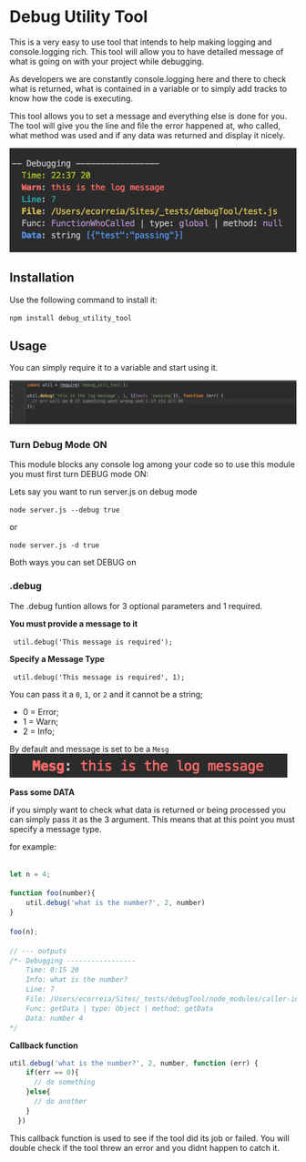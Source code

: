 # Debug Utility Tool

This is a very easy to use tool that intends to help making 
logging and console.logging rich. This tool will allow you 
to have detailed message of what is going on with your project 
while debugging.

As developers we are constantly console.logging here and there
to check what is returned, what is contained in a variable or 
to simply add tracks to know how the code is executing. 

This tool allows you to set a message and everything else is done
for you. The tool will give you the line and file the error happened
at, who called, what method was used and if any data was returned and
display it nicely.


![console](https://raw.githubusercontent.com/ECorreia45/imgs/master/console.png)

## Installation 

Use the following command to install it:

``npm install debug_utility_tool``

## Usage

You can simply require it to a variable and start using it.

![require](https://raw.githubusercontent.com/ECorreia45/imgs/master/req.png)

### Turn Debug Mode ON

This module blocks any console log among your code so to use this module
you must first turn DEBUG mode ON:

Lets say you want to run server.js on debug mode

``node server.js --debug true``

or

``node server.js -d true``

Both ways you can set DEBUG on
### .debug

The .debug funtion allows for 3 optional parameters and 1 required.

__You must provide a message to it__

`` util.debug('This message is required');``

__Specify a Message Type__

`` util.debug('This message is required', 1);``

You can pass it a ``0``, ``1``, or ``2`` and it cannot be a string;

* 0 = Error;
* 1 = Warn;
* 2 = Info;

By default and message is set to be a ``Mesg``
![defaultMsg](https://raw.githubusercontent.com/ECorreia45/imgs/master/defmesg.png)

__Pass some DATA__


if you simply want to check what data is returned or being processed
you can simply pass it as the 3 argument. This means that at this point
you must specify a message type.

for example:

```javascript

let n = 4;

function foo(number){
    util.debug('what is the number?', 2, number)
}

foo(n);

// --- outputs
/*- Debugging -----------------
    Time: 0:15 20
    Info: what is the number?
    Line: 7
    File: /Users/ecorreia/Sites/_tests/debugTool/node_modules/caller-id/lib/caller-id.js
    Func: getData | type: Object | method: getData
    Data: number 4
*/

```

__Callback function__

```javascript
util.debug('what is the number?', 2, number, function (err) {
    if(err == 0){
      // do something
    }else{
      // do another
    }
  })
```

This callback function is used to see if the tool did its job or failed.
You will double check if the tool threw an error and you didnt happen to catch it.




